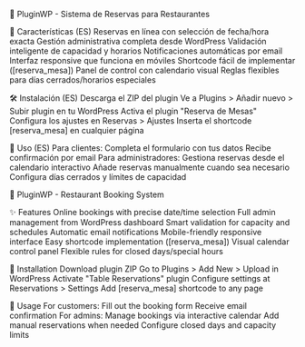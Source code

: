 📅 PluginWP - Sistema de Reservas para Restaurantes

🌟 Características (ES)
Reservas en línea con selección de fecha/hora exacta
Gestión administrativa completa desde WordPress
Validación inteligente de capacidad y horarios
Notificaciones automáticas por email
Interfaz responsive que funciona en móviles
Shortcode fácil de implementar ([reserva_mesa])
Panel de control con calendario visual
Reglas flexibles para días cerrados/horarios especiales

🛠 Instalación (ES)
Descarga el ZIP del plugin
Ve a Plugins > Añadir nuevo > Subir plugin en tu WordPress
Activa el plugin "Reserva de Mesas"
Configura los ajustes en Reservas > Ajustes
Inserta el shortcode [reserva_mesa] en cualquier página

📝 Uso (ES)
Para clientes:
Completa el formulario con tus datos
Recibe confirmación por email
Para administradores:
Gestiona reservas desde el calendario interactivo
Añade reservas manualmente cuando sea necesario
Configura días cerrados y límites de capacidad

📅 PluginWP - Restaurant Booking System

✨ Features
Online bookings with precise date/time selection
Full admin management from WordPress dashboard
Smart validation for capacity and schedules
Automatic email notifications
Mobile-friendly responsive interface
Easy shortcode implementation ([reserva_mesa])
Visual calendar control panel
Flexible rules for closed days/special hours

🔧 Installation
Download plugin ZIP
Go to Plugins > Add New > Upload in WordPress
Activate "Table Reservations" plugin
Configure settings at Reservations > Settings
Add [reserva_mesa] shortcode to any page

🚀 Usage
For customers:
Fill out the booking form
Receive email confirmation
For admins:
Manage bookings via interactive calendar
Add manual reservations when needed
Configure closed days and capacity limits
